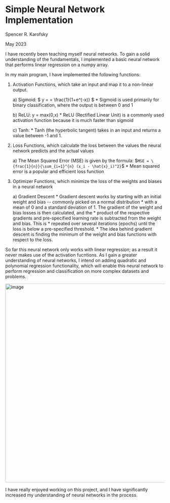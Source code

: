 # Simple Neural Network Implementation
Spencer R. Karofsky

May 2023

I have recently been teaching myself neural networks. To gain a solid understanding of the fundamentals, 
I implemented a basic neural network that performs linear regression on a numpy array.

In my main program, I have implemented the following functions:

1) Activation Functions, which take an input and map it to a non-linear output.
	
	a) Sigmoid: $ y = = \frac{1}{1+e^(-x)} $
		* Sigmoid is used primarily for binary classification, where the output is between 0 and 1
	
	b) ReLU: y = max(0,x)
		* ReLU (Rectified Linear Unit) is a commonly used activation function because it is much faster than sigmoid
	
	c) Tanh:
		* Tanh (the hyperbolic tangent) takes in an input and returns a value between -1 and 1.

2) Loss Functions, which calculate the loss between the values the neural network predicts and the actual values
	
	a) The Mean Squared Error (MSE) is given by the formula: $`MSE = \{frac{1}{n}}{\sum_{i=1}^{n} (x_i - \hat{x}_i)^2}`$
		* Mean squared error is a popular and efficient loss function

4) Optimizer Functions, which minimize the loss of the weights and biases in a neural network
	
	a) Gradient Descent
		* Gradient descent works by starting with an initial weight and bias -- commonly picked on a normal distribution
		* with a mean of 0 and a standard deviation of 1. The gradient of the weight and bias losses is then calculated, and the
		* product of the respective gradients and pre-specified learning rate is subtracted from the weight and bias. This is 
		* repeated over several iterations (epochs) until the loss is below a pre-specified threshold.
		* The idea behind gradient descent is finding the minimum of the weight and bias functions with respect to the loss.


So far this neural network only works with linear regression; as a result it never makes use of the activation fucntions. As I gain
a greater understanding of neural networks, I intend on adding quadratic and polynomial regression functionality, which will enable this
neural network to perform regression and classification on more complex datasets and problems.

<img width="626" alt="image" src="https://github.com/spencerkarofsky/neuralNetwork/assets/105813301/76d707ad-518b-4d37-9d9f-269160f39668">


I have really enjoyed working on this project, and I have significantly increased my understanding of neural networks in the process.
